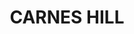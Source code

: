 ---
lastmod: '2025-04-06T06:05:20+00:00'
latitude: -33.93771581
layout: suburb
longitude: 150.8487366
postcode: '2171'
state: NSW
title: CARNES HILL
url: /nsw/carnes-hill/
---